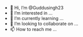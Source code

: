 - 👋 Hi, I’m @Guddusingh23
- 👀 I’m interested in ...
- 🌱 I’m currently learning ...
- 💞️ I’m looking to collaborate on ...
- 📫 How to reach me ...

<!---
Guddusingh23/Guddusingh23 is a ✨ special ✨ repository because its `README.md` (this file) appears on your GitHub profile.
You can click the Preview link to take a look at your changes.
